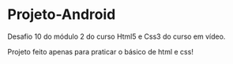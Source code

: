 # Projeto-Android
Desafio 10 do módulo 2 do curso Html5 e Css3 do curso em vídeo.

Projeto feito apenas para praticar o básico de html e css! 
